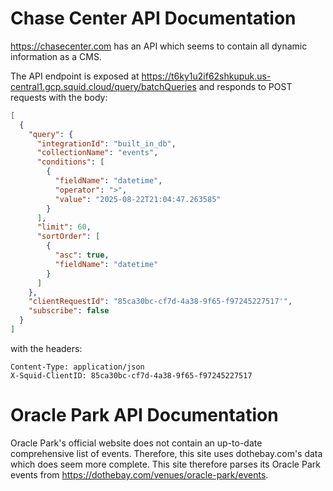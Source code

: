 Chase Center API Documentation
==============================

https://chasecenter.com has an API which seems to contain all dynamic information as a CMS.

The API endpoint is exposed at https://t6ky1u2if62shkupuk.us-central1.gcp.squid.cloud/query/batchQueries and responds to POST requests with the body:

```json
[
  {
    "query": {
      "integrationId": "built_in_db",
      "collectionName": "events",
      "conditions": [
        {
          "fieldName": "datetime",
          "operator": ">",
          "value": "2025-08-22T21:04:47.263585"
        }
      ],
      "limit": 60,
      "sortOrder": [
        {
          "asc": true,
          "fieldName": "datetime"
        }
      ]
    },
    "clientRequestId": "85ca30bc-cf7d-4a38-9f65-f97245227517'",
    "subscribe": false
  }
]
```

with the headers:

```
Content-Type: application/json
X-Squid-ClientID: 85ca30bc-cf7d-4a38-9f65-f97245227517
```

Oracle Park API Documentation
=============================

Oracle Park's official website does not contain an up-to-date comprehensive list of events.
Therefore, this site uses dothebay.com's data which does seem more complete.  This site
therefore parses its Oracle Park events from https://dothebay.com/venues/oracle-park/events.
